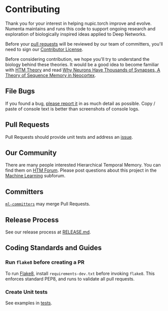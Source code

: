 # Contributing

Thank you for your interest in helping nupic.torch improve and evolve. Numenta maintains and runs this code to support ongoing research and exploration of biologically inspired ideas applied to Deep Networks. 

Before your [pull requests](https://help.github.com/articles/using-pull-requests) will be reviewed by our team of committers, you'll need to sign our [Contributor License](http://numenta.org/licenses/cl/).

Before considering contribution, we hope you'll try to understand the biology behind these theories. It would be a good idea to become familiar with [HTM Theory](https://numenta.org/htm-school/) and read [Why Neurons Have Thousands of Synapses, A Theory of Sequence Memory in Neocortex](https://numenta.com/neuroscience-research/research-publications/papers/why-neurons-have-thousands-of-synapses-theory-of-sequence-memory-in-neocortex/).

## File Bugs

If you found a bug, [please report it](https://github.com/numenta/nupic.torch/issues/new?template=new-nupic-torch-bug.md) in as much detail as possible. Copy / paste of console text is better than screenshots of console logs.

## Pull Requests

Pull Requests should provide unit tests and address an [issue](https://github.com/numenta/nupic.torch/issues).

## Our Community

There are many people interested Hierarchical Temporal Memory. You can find them on [HTM Forum](https://discourse.numenta.org/). Please post questions about this project in the [Machine Learning](https://discourse.numenta.org/c/engineering/machine-learning) subforum. 

## Committers

[`ml-committers`](https://github.com/orgs/numenta/teams/ml-committers/members) may merge Pull Requests. 

## Release Process

See our release process at [RELEASE.md](RELEASE.md).

## Coding Standards and Guides

### Run `flake8` before creating a PR

To run [Flake8](http://flake8.pycqa.org/en/latest/), install `requirements-dev.txt` before invoking `flake8`. This enforces standard PEP8, and runs to validate all pull requests.

### Create Unit tests

See examples in [tests](tests).
